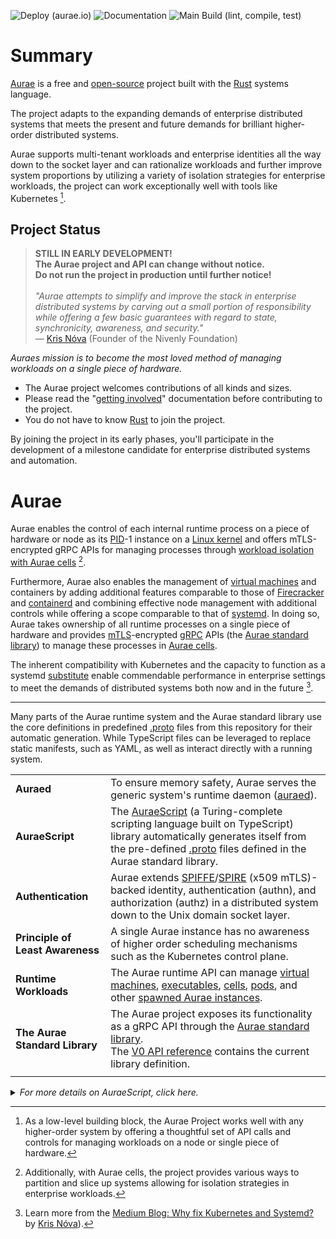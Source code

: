 <!-- THE DOCUMENT -->

![Deploy (aurae.io)] ![Documentation] ![Main Build (lint, compile, test)]

# Summary

[Aurae] is a free and [open-source] project built with the [Rust] systems
language.

The project adapts to the expanding demands of enterprise distributed systems
that meets the present and future demands for brilliant higher-order distributed
systems.

Aurae supports multi-tenant workloads and enterprise identities all the way down
to the socket layer and can rationalize workloads and further improve system
proportions by utilizing a variety of isolation strategies for enterprise
workloads, the project can work exceptionally well with tools like Kubernetes [^compare].

## Project Status

> **STILL IN EARLY DEVELOPMENT!**<br>
> **The Aurae project and API can change without notice.**<br> 
> **Do not run the project in production until further notice!**
> <br><br>
> _"Aurae attempts to simplify and improve the stack in_
> _enterprise distributed systems by carving out a small portion of_
> _responsibility while offering a few basic guarantees with regard to state,_
> _synchronicity, awareness, and security."_
> <br>&mdash; [Kris Nóva] (Founder of the Nivenly Foundation)

_Auraes mission is to become the most loved method of managing workloads on a_
_single piece of hardware._

- The Aurae project welcomes contributions of all kinds and sizes.
- Please read the "[getting involved]" documentation before contributing to the
  project.
- You do not have to know [Rust] to join the project.

By joining the project in its early phases, you'll participate in the
development of a milestone candidate for enterprise distributed systems and
automation.

# **Aurae**

Aurae enables the control of each internal runtime process on a piece of
hardware or node as its [PID]-1 instance on a [Linux kernel] and offers
mTLS-encrypted gRPC APIs for managing processes through
[workload isolation with Aurae cells] [^cells].

Furthermore, Aurae also enables the management of [virtual machines] and
containers by adding additional features comparable to those of [Firecracker]
and [containerd] and combining effective node management with additional
controls while offering a scope comparable to that of [systemd]. In doing so,
Aurae takes ownership of all runtime processes on a single piece of hardware and
provides [mTLS]-encrypted [gRPC] APIs (the [Aurae standard library]) to manage
these processes in [Aurae cells].

The inherent compatibility with Kubernetes and the capacity to function as a
systemd [substitute](#project-status) enable commendable performance in
enterprise settings to meet the demands of distributed systems both now and in
the future [^medium].

---

Many parts of the Aurae runtime system and the Aurae standard library use the
core definitions in predefined [.proto] files from this repository for their
automatic generation. While TypeScript files can be leveraged to replace static
manifests, such as YAML, as well as interact directly with a running system.

<div class="headerless">

|   |   |
|:--|:--|
| **Auraed** | To ensure memory safety, Aurae serves the generic system's runtime daemon ([auraed]). |
| **AuraeScript** | The [AuraeScript] (a Turing-complete scripting language built on TypeScript) library automatically generates itself from the pre-defined [.proto] files defined in the Aurae standard library. |
| **Authentication** | Aurae extends [SPIFFE]/[SPIRE] (x509 mTLS)-backed identity, authentication (authn), and authorization (authz) in a distributed system down to the Unix domain socket layer. |
| **Principle of Least Awareness** | A single Aurae instance has no awareness of higher order scheduling mechanisms such as the Kubernetes control plane. |
| **Runtime Workloads** | The Aurae runtime API can manage [virtual machines], [executables], [cells], [pods], and other [spawned Aurae instances]. |
| **The Aurae Standard Library** | The Aurae project exposes its functionality as a gRPC API through the [Aurae standard library].<br>The [V0 API reference] contains the current library definition. |
|||

<details>
  <summary><i>For more details on AuraeScript, click here.</i></summary>
  <br>

- AuraeScript directly embeds [Deno] source code to provide an SDK and the
  functionality to attach remote clients for the direct remote communication
  with Aurae.

```typescript
#!/usr/bin/env auraescript
let cells = new runtime.CellServiceClient();

let allocated = await cells.allocate(<runtime.AllocateCellRequest>{
  cell: runtime.Cell.fromPartial({
    name: "my-cell",
    cpus: "2",
  }),
});

let started = await cells.start(<runtime.StartExecutableRequest>{
  executable: runtime.Executable.fromPartial({
    cellName: "my-cell",
    command: "sleep 4000",
    description: "Sleep for 4000 seconds",
    name: "sleep-4000",
  }),
});
```

</details>

<!-- All the links!! -->
<!-- +Footnotes -->

[^cells]:
    Additionally, with Aurae cells, the project provides various ways to partition
    and slice up systems allowing for isolation strategies in enterprise workloads.

[^compare]:
    As a low-level building block, the Aurae Project works well with any
    higher-order system by offering a thoughtful set of API calls and controls for
    managing workloads on a node or single piece of hardware.

[^medium]:
    Learn more from the [Medium Blog: Why fix Kubernetes and Systemd?] by
    [Kris Nóva]).

<!-- +Status Badges -->

[deploy (aurae.io)]: https://github.com/aurae-runtime/aurae/actions/workflows/091-deploy-website-documentation-ubuntu-make-docs.yml/badge.svg?branch=main "https://github.com/aurae-runtime/aurae/actions/workflows/091-deploy-website-documentation-ubuntu-make-docs.yml"
[documentation]: https://github.com/aurae-runtime/aurae/actions/workflows/036-check-website-documentation-aurae-builder-make-check-docs.yml/badge.svg "https://github.com/aurae-runtime/aurae/actions/workflows/036-check-website-documentation-aurae-builder-make-check-docs.yml"
[main build (lint, compile, test)]: https://github.com/aurae-runtime/aurae/actions/workflows/001-cargo-install-ubuntu-make-build.yml/badge.svg?branch=main "https://github.com/aurae-runtime/aurae/actions/workflows/001-cargo-install-ubuntu-make-build.yml"

<!-- +aurae.io/ -->

[aurae cells]: https://aurae.io/blog/24-10-2022-aurae-cells/ "Learn more about Aurae cells"
[aurae standard library]: https://aurae.io/stdlib/ "Learn more about Auraes standard library"
[aurae]: https://aurae.io/ "Visit aurae.io"
[cells]: https://aurae.io/stdlib/v0/#cell "Processes running in a shared cgroup namespace"
[executables]: https://aurae.io/stdlib/v0/#executable "Basic runtime processes"
[getting involved]: https://aurae.io/community/#getting-involved "Participate and contribute!"
[pods]: https://aurae.io/stdlib/v0/#pod "Cells running in spawned instances"
[spawned aurae instances]: https://aurae.io/stdlib/v0/#instance "Short lived nested virtual instances of Aurae"
[v0 api reference]: https://aurae.io/stdlib/v0/ "Learn more about the current Aurae library definitions"
[virtual machines]: https://aurae.io/stdlib/v0/#virtualmachine "Long-lived arbitrary virtual machines"
[workload isolation with aurae cells]: https://aurae.io/blog/2022-10-24-aurae-cells/#IntroducingAuraeCells "Aurae Blog: 2022-10-24"

<!-- +Wiki -->

[grpc]: https://en.wikipedia.org/wiki/GRPC "Read about gRPC"
[mtls]: https://en.wikipedia.org/wiki/Mutual_authentication#mTLS "Read about mTLS"
[pid]: https://en.wikipedia.org/wiki/Process_identifier "Read about PID"

<!-- +Github -->

[auraed]: https://github.com/aurae-runtime/auraed "Check out the Aurae runtime deamon on Github 🌟"
[auraescript]: https://github.com/aurae-runtime/aurae/tree/main/auraescript "Check out the Auraescript on Github 🌟"
[containerd]: https://github.com/containerd/containerd "Read about containerd on GH"
[firecracker]: https://github.com/firecracker-microvm/firecracker "Read about firecracker on Github"
[kris nóva]: https://github.com/krisnova "Check out Kris Nóva on Github 🌟"
[open-source]: https://github.com/aurae-runtime/aurae/blob/main/LICENSE "Apache License 2.0"
[spiffe]: https://github.com/spiffe "Read about SPIFFE"
[spire]: https://github.com/spiffe/spire "Read about SPIRE"

<!-- +External links -->

[.proto]: https://protobuf.dev/ "Read more about Protocol Buffers"
[deno]: https://deno.land "Read more about Deno"
[linux kernel]: https://git.kernel.org/ "Learn about the Linux kernels"
[medium blog: why fix kubernetes and systemd?]: https://medium.com/@kris-nova/why-fix-kubernetes-and-systemd-782840e50104 "Learn more about the possibilies of Aurae"
[rust]: https://www.rust-lang.org/ "Read and learn more about the Rust language"
[systemd]: https://www.freedesktop.org/wiki/Software/systemd/ "Read about Systemd"
[yaml]: https://yaml.org/ "Read more about YAML"
